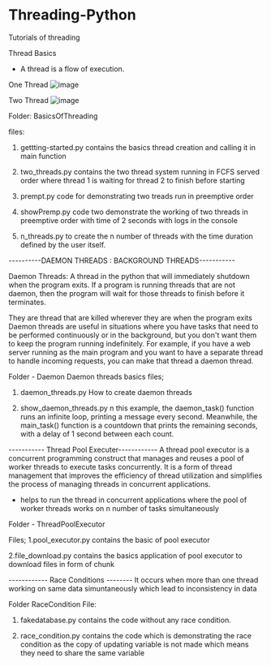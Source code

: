 # Threading-Python
Tutorials of threading 

Thread Basics
- A thread is a flow of execution.


One Thread 
![image](https://github.com/manavmalhotra123/Threading-Python/assets/110531978/1effdf58-c6b3-4c1f-a635-0776658bae71)

Two Thread 
![image](https://github.com/manavmalhotra123/Threading-Python/assets/110531978/60dd6cf0-947c-45f4-ad2b-27ae518925c3)



Folder: BasicsOfThreading

files: 
1. gettting-started.py 
  contains the basics thread creation and calling it in main function 

2. two_threads.py
  contains the two thread system running in FCFS served order where thread 1 is waiting for thread 2 to finish before starting

3. prempt.py 
  code for demonstrating two treads run in preemptive order 

4. showPremp.py 
  code two demonstrate the working of two threads in preemptive order with time of 2 seconds with logs in the console

5. n_threads.py
  to create the n number of threads with the time duration defined by the user itself.

----------DAEMON THREADS : BACKGROUND THREADS-----------

Daemon Threads: A thread in the python that will immediately shutdown when the program exits. If a program is running threads that are not daemon, then the program will wait for those threads to finish before it terminates.

They are thread that are killed wherever they are when the program exits
Daemon threads are useful in situations where you have tasks that need to be performed continuously or in the background, but you don't want them to keep the program running indefinitely. 
For example, if you have a web server running as the main program and you want to have a separate thread to handle incoming requests, you can make that thread a daemon thread. 

Folder - Daemon
Daemon threads basics files; 

1. daemon_threads.py
How to create daemon threads 

2. show_daemon_threads.py
n this example, the daemon_task() function runs an infinite loop, printing a message every second. Meanwhile, the main_task() function is a countdown that prints the remaining seconds, with a delay of 1 second between each count.

----------- Thread Pool Executer------------
A thread pool executor is a concurrent programming construct that manages and reuses a pool of worker threads to execute tasks concurrently. It is a form of thread management that improves the efficiency of thread utilization and simplifies the process of managing threads in concurrent applications.

- helps to run the thread in concurrent applications where the pool of worker threads works on n number of tasks simultaneously

Folder - ThreadPoolExecutor

Files;
1.pool_executor.py 
contains the basic of pool executor 

2.file_download.py
contains the basics application of pool executor to download files in form of chunk 

------------ Race Conditions --------
It occurs when more than one thread working on same data simuntaneously which lead to inconsistency in data 

Folder RaceCondition 
File: 
1. fakedatabase.py 
contains the code without any race condition.

2. race_condition.py 
contains the code which is demonstrating the race condition as the copy of updating variable is not made which means 
they need to share the same variable


